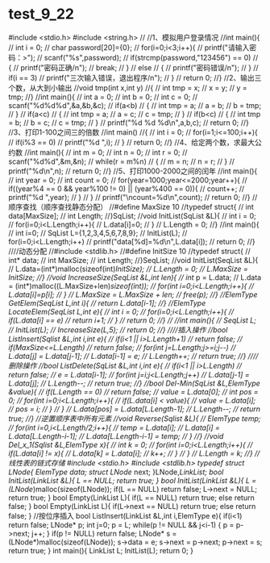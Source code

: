 # test_9_22
#include <stdio.h>
#include <string.h>
//
//1、模拟用户登录情况
//int main(){
//	int i = 0;
//	char password[20]={0};
//	for(i=0;i<3;i++){
//		printf("请输入密码：>");
//		scanf("%s",password);
//		if(strcmp(password,"123456") == 0)
//		{
//			printf("密码正确/n");
//			break;
//		}
//		else
//		{
//			printf("密码错误/n");
//		}
//		if(i == 3)
//			printf("三次输入错误，退出程序/n");
//	}
//	return 0;
//}
//2、输出三个数，从大到小输出
//void tmp(int x,int y)
//{
//	int tmp = x;
//	x = y;
//	y = tmp;
//}
//int main(){
//	int a = 0;
//	int b = 0;
//	int c = 0;
//	scanf("%d%d%d",&a,&b,&c);
//	if(a<b)
//	{
//		int tmp = a;
//		a = b;
//		b = tmp;
//	}
//	if(a<c)
//	{
//		int tmp = a;
//		a = c;
//		c = tmp;
//	}
//	if(b<c)
//	{
//		int tmp = b;
//		b = c;
//		c = tmp;
//	}
//	printf("%d %d %d\n",a,b,c);
//	return 0;
//}
//3、打印1-100之间三的倍数
//int main()
//{
//	int i = 0;
//	for(i=1;i<=100;i++){
//		if(i%3 == 0)
//			printf("%d ",i);
//	}
//	return 0;
//}
//4、给定两个数，求最大公约数
//int main(){
//	int m = 0;
//	int n = 0;
//	int r = 0;
//	scanf("%d%d",&m,&n);
//	while(r = m%n)
//	{
//		m = n;
//		n = r;
//	}
//	printf("%d\n",n);
//	return 0;
//}
//5、打印1000-2000之间的闰年
//int main(){
//	int year = 0;
//	int count = 0;
//	for(year=1000;year<=2000;year++){
//		if((year%4 == 0 && year%100 != 0) || (year%400 == 0)){
//			count++;
//			printf("%d ",year);
//		}
//	}
//		printf("\ncount=%d\n",count);
//		return 0;
//}
//顺序查找（顺序查找静态分配）
//#define MaxSize 10
//typedef struct{
//	int data[MaxSize];
//	int Length;
//}SqList;
//void InitList(SqList &L){
//	int i = 0;
//	for(i=0;i<L.Length;i++){
//		L.data[i]=0;
//	}
//	L.Length = 0;
//}
//int main(){
//	int i=0;
//	SqList L={1,2,3,4,5,6,7,8,9};
//	InitList(L);
//	for(i=0;i<L.Length;i++)
//		printf("data[%d]=%d\n",L.data[i]);
//	return 0;
//}
////动态分配
//#include <stdlib.h>
//#define InitSize 10
//typedef struct{
//	int* data;
//	int MaxSize;
//	int Length;
//}SeqList;
//void InitList(SeqList &L){
//	L.data=(int*)malloc(sizeof(int)*InitSize);
//	L.Length = 0;
//	L.MaxSize = InitSize;
//}
//void IncreaseSize(SeqList &L,int len){
//	int* p = L.data;
//	L.data = (int*)malloc((L.MaxSize+len)*sizeof(int));
//	for(int i=0;i<L.Length;i++){
//		L.data[i]=p[i];
//	}
//	L.MaxSize = L.MaxSize + len;
//	free(p);
//}
//ElemType GetElem(SeqList L,int i){
//	return L.data[i-1];
//}
//ElemType LocateElem(SeqList L,int e){
//	int i = 0;
//	for(i=0;i<L.Length;i++){
//		if(L.data[i] == e)
//			return i+1;
//	}
//	return 0;
//}
//
//int main(){
//	SeqList L;
//	InitList(L);
//	IncreaseSize(L,5);
//	return 0;
//}
////插入操作
//bool ListInsert(Sqlist &L,int i,int e){
//	if(i<1 || i>L.Length+1)
//		return false;
//	if(MaxSize<=L.Length)
//		return false;
//	for(int j=L.Length;j>=i;j--)
//		L.data[j] = L.data[j-1];
//	L.data[i-1] = e;
//	L.Length++;
//	return true;
//}
////删除操作
//bool ListDelete(SqList &L,int i,int e){
//	if(i<1 || i>L.Length)
//		return false;
//	e = L.data[i-1];
//	for(int j=i;j<L.Length;j++)
//		L.data[j-1] = L.data[j];
//	L.Length--;
//	return true;
//}
//bool Del-Min(SqList &L,ElemType &value){
//	if(L.Length == 0)
//		return false;
//	value = L.data[0];
//	int pos = 0;
//	for(int i=0;i<L.Length;i++){
//		if(L.data[i] < value){
//			value = L.data[i];
//		    pos = i;
//		}
//	}
//	L.data[pos] = L.data[L.Length-1];
//	L.Length--;
//	return true;
//}
//逆置顺序表中所有元素
//void Reverse(Sqlist &L){
//	ElemType temp;
//	for(int i=0,i<L.Length/2;i++){
//		temp = L.data[i];
//		L.data[i] = L.data[L.Length-i-1];
//		L.data[L.Length-i-1] = temp;
//	}
//}
//void Del_x_1(Sqlist &L,ElemType x){
//	int k = 0;
//	for(int i=0;i<L.Length;i++){
//		if(L.data[i] != x){
//			L.data[k] = L.data[i];
//			k++;
//		}
//	}
//	L.Length = k;
//}
//线性表的链式存储
#include <stdio.h>
#include <stdlib.h>
typedef struct LNode{
	ElemType data;
	struct LNode* next;
}LNode,*LinkList;
bool InitList(LinkList &L){
	L == NULL;
	return true;
}
bool InitList(LinkList &L){
	L = (LNode*)malloc(sizeof(LNode));
	if(L == NULL)
		return false;
	L->next = NULL;
	return true;
}
bool Empty(LinkList L){
	if(L == NULL)
		return true;
	else
		return false;
}
bool Empty(LinkList L){
	if(L->next == NULL)
		return true;
	else
		return false;
}
//按位序插入
bool ListInsert(LinkList &L,int i,ElemType e){
	if(i<1)
		return false;
	LNode* p;
	int j=0;
	p = L;
	while(p != NULL && j<i-1)
	{
		p = p->next;
		j++;
	}
	if(p != NULL)
		return false;
	LNode* s = (LNode*)malloc(sizeof(LNode));
	s->data = e;
	s->next = p->next;
	p->next = s;
	return true;
}
int main(){
	LinkList L;
	InitList(L);
	return 0;
}
